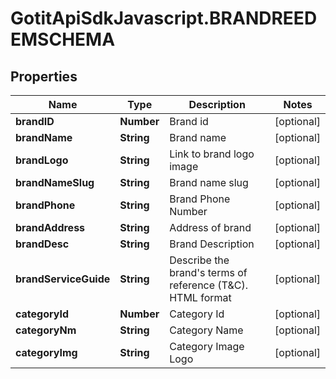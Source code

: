 # GotitApiSdkJavascript.BRANDREEDEMSCHEMA

## Properties

Name | Type | Description | Notes
------------ | ------------- | ------------- | -------------
**brandID** | **Number** | Brand id | [optional] 
**brandName** | **String** | Brand name | [optional] 
**brandLogo** | **String** | Link to brand logo image | [optional] 
**brandNameSlug** | **String** | Brand name slug | [optional] 
**brandPhone** | **String** | Brand Phone Number | [optional] 
**brandAddress** | **String** | Address of brand | [optional] 
**brandDesc** | **String** | Brand Description | [optional] 
**brandServiceGuide** | **String** | Describe the brand&#39;s terms of reference (T&amp;C). HTML format | [optional] 
**categoryId** | **Number** | Category Id | [optional] 
**categoryNm** | **String** | Category Name | [optional] 
**categoryImg** | **String** | Category Image Logo | [optional] 


